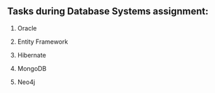 ## Tasks during Database Systems assignment:

1. Oracle

2. Entity Framework

3. Hibernate

4. MongoDB

5. Neo4j